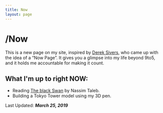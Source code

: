 ```yaml
---
title: Now
layout: page
---
```

# /Now
This is a new page on my site, inspired by [Derek Sivers](https://sivers.org/now), who came up with the idea of a “Now Page”. It gives you a glimpse into my life beyond 9to5, and it holds me accountable for making it count.

## What I'm up to right **NOW**:

* Reading [The black Swan](https://www.goodreads.com/book/show/242472.The_Black_Swan) by Nassim Taleb.
* Building a Tokyo Tower model using my 3D pen.

Last Updated: ***March 25, 2019***
